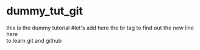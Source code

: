 # dummy_tut_git
this is the dummy tutorial 
#let's add here the br tag to find out the new line here
<br>
to learn git and github

